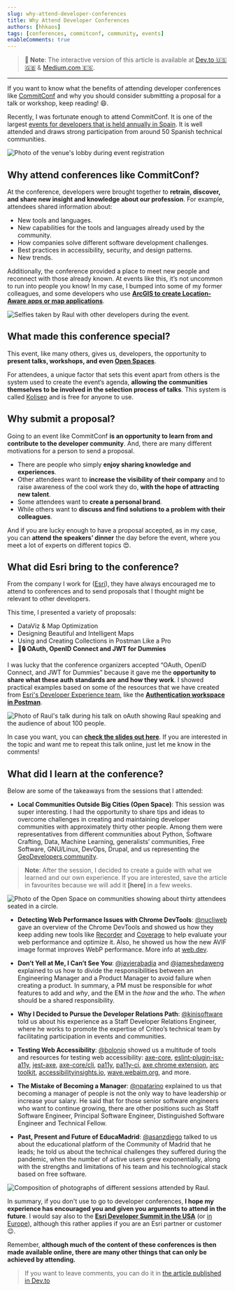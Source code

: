 ```yaml
---
slug: why-attend-developer-conferences
title: Why Attend Developer Conferences
authors: [hhkaos]
tags: [conferences, commitconf, community, events]
enableComments: true 
---
```


> **📄 Note**: The interactive version of this article is available at [Dev.to 🇺🇸🇬🇧](https://dev.to/hhkaos/why-attend-developer-conferences-59b3) & [Medium.com 🇪🇸](https://medium.com/@hhkaos/por-qu%C3%A9-asistir-a-conferencias-para-desarrolladores-4c22cbe132cf).

---

If you want to know what the benefits of attending developer conferences like [CommitConf](https://2023.commit-conf.com/en/) and why you should consider submitting a proposal for a talk or workshop, keep reading! 😄.

Recently, I was fortunate enough to attend CommitConf. It is one of the largest [events for developers that is held annually in Spain](https://twitter.com/i/lists/1571289000886910977). It is well attended and draws strong participation from around 50 Spanish technical communities.

![Photo of the venue's lobby during event registration](./commitconf23-checkin.jpg)

## Why attend conferences like CommitConf?

At the conference, developers were brought together to **retrain, discover, and share new insight and knowledge about our profession**. For example, attendees shared information about:

* New tools and languages.
* New capabilities for the tools and languages already used by the community.
* How companies solve different software development challenges.
* Best practices in accessibility, security, and design patterns.
* New trends.

Additionally, the conference provided a place to meet new people and reconnect with those already known. At events like this, it’s not uncommon to run into people you know! In my case, I bumped into some of my former colleagues, and some developers who use **[ArcGIS to create Location-Aware apps or map applications](https://developers.arcgis.com/documentation/mapping-apis-and-services/)**.

![Selfies taken by Raul with other developers during the event.](./commitconf23-developers.jpg)

## What made this conference special?

This event, like many others, gives us, developers, the opportunity to **present talks, workshops, and even [Open Spaces](https://en.wikipedia.org/wiki/Open_Space_Technology)**.

For attendees, a unique factor that sets this event apart from others is the system used to create the event‘s agenda, **allowing the communities themselves to be involved in the selection process of talks**. This system is called [Koliseo](https://koliseo.com/) and is free for anyone to use.

## Why submit a proposal?

Going to an event like CommitConf **is an opportunity to learn from and contribute to the developer community**. And, there are many different motivations for a person to send a proposal.

* There are people who simply **enjoy sharing knowledge and experiences**. 
* Other attendees want to **increase the visibility of their company** and to raise awareness of the cool work they do, **with the hope of attracting new talent**. 
* Some attendees want to **create a personal brand**.
* While others want to **discuss and find solutions to a problem with their colleagues**.

And if you are lucky enough to have a proposal accepted, as in my case, you can **attend the speakers’ dinner** the day before the event, where you meet a lot of experts on different topics 😍. 

## What did Esri bring to the conference?

From the company I work for ([Esri](http://esri.com/)), they have always encouraged me to attend to conferences and to send proposals that I thought might be relevant to other developers.

This time, I presented a variety of proposals:

* DataViz & Map Optimization
* Designing Beautiful and Intelligent Maps
* Using and Creating Collections in Postman Like a Pro
* **🔑🔒 OAuth, OpenID Connect and JWT for Dummies**

I was lucky that the conference organizers accepted “OAuth, OpenID Connect, and JWT for Dummies” because it gave me the **opportunity to share what these auth standards are and how they work**. I showed practical examples based on some of the resources that we have created from [Esri's Developer Experience team](https://www.youtube.com/playlist?list=PL0VMTWv3XRwWL4zG7rB8SlHkE5XXbd5OW), like the **[Authentication workspace in Postman](https://www.postman.com/esridevs/workspace/authentication-in-arcgis/overview)**.

![Photo of Raul's talk during his talk on oAuth showing Raul speaking and the audience of about 100 people.](./commitconf23-raul-jimenez-ortega.jpg)

In case you want, you can **[check the slides out here](https://bit.ly/oauth-commit)**. If you are interested in the topic and want me to repeat this talk online, just let me know in the comments!

## What did I learn at the conference?

Below are some of the takeaways from the sessions that I attended:

* **Local Communities Outside Big Cities (Open Space)**: This session was super interesting. I had the opportunity to share tips and ideas to overcome challenges in creating and maintaining developer communities with approximately thirty other people. Among them were representatives from different communities about Python, Software Crafting, Data, Machine Learning, generalists’ communities, Free Software, GNU/Linux, DevOps, Drupal, and us representing the [GeoDevelopers community](https://meetup.com/es-ES/geo-developers).

> **Note**: After the session, I decided to create a guide with what we learned and our own experience. If you are interested, save the article in favourites because we will add it **[here]** in a few weeks.


![Photo of the Open Space on communities showing about thirty attendees seated in a circle.](./commitcont23-openspace.jpg)

* **Detecting Web Performance Issues with Chrome DevTools**: [@nucliweb](https://twitter.com/nucliweb) gave an overview of the Chrome DevTools and showed us how they keep adding new tools like [Recorder](https://developer.chrome.com/docs/devtools/recorder/) and [Coverage](https://developer.chrome.com/docs/devtools/coverage/) to help evaluate your web performance and optimize it. Also, he showed us how the new AVIF image format improves WebP performance. More info at [web.dev](https://web.dev/).

* **Don’t Yell at Me, I Can’t See You**: [@javierabadia](https://twitter.com/javierabadia) and [@jameshedaweng](https://twitter.com/jameshedaweng) explained to us how to divide the responsibilities between an Engineering Manager and a Product Manager to avoid failure when creating a product. In summary, a PM must be responsible for *what* features to add and *why*, and the EM in the *how* and the *who*. The *when* should be a shared responsibility.

* **Why I Decided to Pursue the Developer Relations Path**: [@kinisoftware](https://twitter.com/kinisoftware) told us about his experience as a Staff Developer Relations Engineer, where he works to promote the expertise of Criteo’s technical team by facilitating participation in events and communities.

* **Testing Web Accessibility**: [@bolonio](https://twitter.com/bolonio) showed us a multitude of tools and resources for testing web accessibility: [axe-core](https://github.com/dequelabs/axe-core), [eslint-plugin-jsx-a11y](https://www.npmjs.com/package/eslint-plugin-jsx-a11y), [jest-axe](https://www.npmjs.com/package/jest-axe), [axe-core/cli](https://www.npmjs.com/package/@axe-core/cli), [pa11y](https://pa11y.org/), [pa11y-ci](https://github.com/pa11y/pa11y-ci), [axe chrome extension](http://deque.com/axe), [arc toolkit](http://paciellogroup.com/toolkit), [accessibilityinsights.io](http://accessibilityinsights.io/), [wave.webaim.org](https://wave.webaim.org/), and more.

* **The Mistake of Becoming a Manager**: [@npatarino](https://twitter.com/npatarino) explained to us that becoming a manager of people is not the only way to have leadership or increase your salary. He said that for those senior software engineers who want to continue growing, there are other positions such as Staff Software Engineer, Principal Software Engineer, Distinguished Software Engineer and Technical Fellow.

* **Past, Present and Future of EducaMadrid**: [@asanzdiego](https://twitter.com/asanzdiego) talked to us about the educational platform of the Community of Madrid that he leads; he told us about the technical challenges they suffered during the pandemic, when the number of active users grew exponentially, along with the strengths and limitations of his team and his technological stack based on free software.


![Composition of photographs of different sessions attended by Raul.](./commitconf23-techsessions.jpg)

In summary, if you don't use to go to developer conferences, **I hope my experience has encouraged you and given you arguments to attend in the future**. I would say also to the **[Esri Developer Summit in the USA](https://www.esri.com/en-us/about/events/devsummit/)** (or [in Europe](https://www.esri.com/en-us/about/events/devsummit-europe/save-date)), although this rather applies if you are an Esri partner or customer 😉.

Remember, **although much of the content of these conferences is then made available online, there are many other things that can only be achieved by attending.**

> If you want to leave comments, you can do it in [the article published in Dev.to](https://dev.to/hhkaos/why-attend-developer-conferences-59b3)
